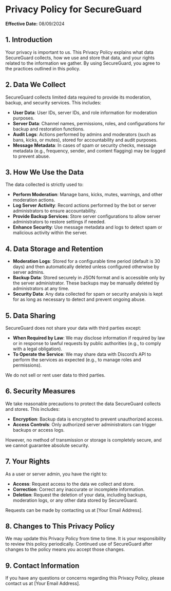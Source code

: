 # Privacy Policy for SecureGuard

**Effective Date:** 08/09/2024

## 1. Introduction

Your privacy is important to us. This Privacy Policy explains what data SecureGuard collects, how we use and store that data, and your rights related to the information we gather. By using SecureGuard, you agree to the practices outlined in this policy.

## 2. Data We Collect

SecureGuard collects limited data required to provide its moderation, backup, and security services. This includes:
- **User Data**: User IDs, server IDs, and role information for moderation purposes.
- **Server Data**: Channel names, permissions, roles, and configurations for backup and restoration functions.
- **Audit Logs**: Actions performed by admins and moderators (such as bans, kicks, or mutes), stored for accountability and audit purposes.
- **Message Metadata**: In cases of spam or security checks, message metadata (e.g., frequency, sender, and content flagging) may be logged to prevent abuse.

## 3. How We Use the Data

The data collected is strictly used to:
- **Perform Moderation**: Manage bans, kicks, mutes, warnings, and other moderation actions.
- **Log Server Activity**: Record actions performed by the bot or server administrators to ensure accountability.
- **Provide Backup Services**: Store server configurations to allow server administrators to restore settings if needed.
- **Enhance Security**: Use message metadata and logs to detect spam or malicious activity within the server.

## 4. Data Storage and Retention

- **Moderation Logs**: Stored for a configurable time period (default is 30 days) and then automatically deleted unless configured otherwise by server admins.
- **Backup Data**: Stored securely in JSON format and is accessible only by the server administrator. These backups may be manually deleted by administrators at any time.
- **Security Data**: Any data collected for spam or security analysis is kept for as long as necessary to detect and prevent ongoing abuse.

## 5. Data Sharing

SecureGuard does not share your data with third parties except:
- **When Required by Law**: We may disclose information if required by law or in response to lawful requests by public authorities (e.g., to comply with a legal obligation).
- **To Operate the Service**: We may share data with Discord’s API to perform the services as expected (e.g., to manage roles and permissions).

We do not sell or rent user data to third parties.

## 6. Security Measures

We take reasonable precautions to protect the data SecureGuard collects and stores. This includes:
- **Encryption**: Backup data is encrypted to prevent unauthorized access.
- **Access Controls**: Only authorized server administrators can trigger backups or access logs.

However, no method of transmission or storage is completely secure, and we cannot guarantee absolute security.

## 7. Your Rights

As a user or server admin, you have the right to:
- **Access**: Request access to the data we collect and store.
- **Correction**: Correct any inaccurate or incomplete information.
- **Deletion**: Request the deletion of your data, including backups, moderation logs, or any other data stored by SecureGuard.

Requests can be made by contacting us at [Your Email Address].

## 8. Changes to This Privacy Policy

We may update this Privacy Policy from time to time. It is your responsibility to review this policy periodically. Continued use of SecureGuard after changes to the policy means you accept those changes.

## 9. Contact Information

If you have any questions or concerns regarding this Privacy Policy, please contact us at [Your Email Address].
